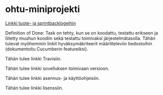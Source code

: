 # ohtu-miniprojekti

[Linkki tuote- ja sprintbacklogeihin](https://docs.google.com/spreadsheets/d/1mOLRBFqucYaENgzSAFlht4Q8d8Hbr5Y-xBgwv9_O_EM/edit?ts=5a0da4da#gid=1)

Definition of Done: Task on tehty, kun se on koodattu, testattu erikseen ja liitetty muuhun koodiin sekä testattu toimivaksi järjestelmätasolla. Tähän tulevat myöhemmin linkit hyväksymäkriteerit määritteleviin tiedostoihin (dokumentoitu Cucumberin featureiksi).

Tähän tulee linkki Travisiin.

Tähän tulee linkki sovelluksen toimivaan versioon.

Tähän tulee linkki asennus- ja käyttöohjeisiin.

Tähän tulee linkki lisenssiin.



